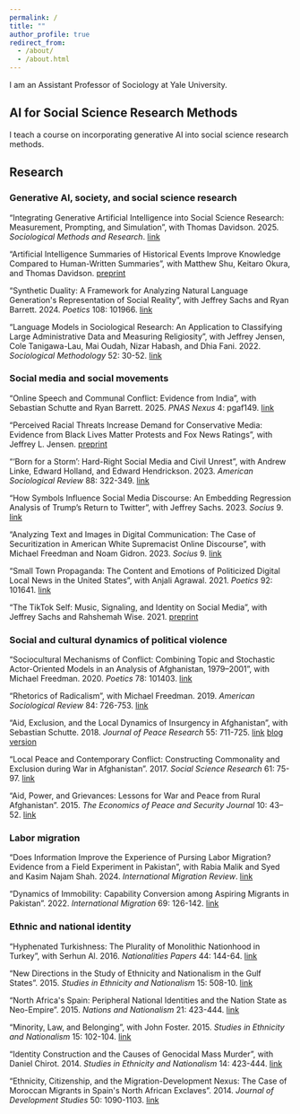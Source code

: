 ```yaml
---
permalink: /
title: ""
author_profile: true
redirect_from: 
  - /about/
  - /about.html
---
```


I am an Assistant Professor of Sociology at Yale University.

## AI for Social Science Research Methods

I teach a course on incorporating generative AI into social science research methods. 

## Research

### Generative AI, society, and social science research

“Integrating Generative Artificial Intelligence into Social Science Research: Measurement, Prompting, and Simulation”, with Thomas Davidson. 2025. *Sociological Methods and Research*. [link](https://journals.sagepub.com/doi/10.1177/00491241251339184)

“Artificial Intelligence Summaries of Historical Events Improve Knowledge Compared to Human-Written Summaries”, with Matthew Shu, Keitaro Okura, and Thomas Davidson. [preprint](https://osf.io/preprints/socarxiv/3gsqw)

“Synthetic Duality: A Framework for Analyzing Natural Language Generation's Representation of Social Reality”, with Jeffrey Sachs and Ryan Barrett. 2024. *Poetics* 108: 101966. [link](https://www.sciencedirect.com/science/article/pii/S0304422X24001049?via%3Dihub)

“Language Models in Sociological Research: An Application to Classifying Large Administrative Data and Measuring Religiosity”, with Jeffrey Jensen, Cole Tanigawa-Lau, Mai Oudah, Nizar Habash, and Dhia Fani. 2022. *Sociological Methodology* 52: 30-52. [link](https://doi.org/10.1177/00811750211053370)

### Social media and social movements

“Online Speech and Communal Conflict: Evidence from India”, with Sebastian Schutte and Ryan Barrett. 2025. *PNAS Nexus* 4: pgaf149. [link](https://academic.oup.com/pnasnexus/advance-article/doi/10.1093/pnasnexus/pgaf149/8129733?utm_source=advanceaccess&utm_campaign=pnasnexus&utm_medium=email)

“Perceived Racial Threats Increase Demand for Conservative Media: Evidence from Black Lives Matter Protests and Fox News Ratings”, with Jeffrey L. Jensen. [preprint](https://osf.io/preprints/socarxiv/bmupw/)

“‘Born for a Storm’: Hard-Right Social Media and Civil Unrest”, with Andrew Linke, Edward Holland, and Edward Hendrickson. 2023. *American Sociological Review* 88: 322-349. [link](https://journals.sagepub.com/doi/10.1177/00031224231156190) 

“How Symbols Influence Social Media Discourse: An Embedding Regression Analysis of Trump’s Return to Twitter”, with Jeffrey Sachs. 2023. *Socius* 9. [link](https://journals.sagepub.com/doi/10.1177/23780231231212108) 

“Analyzing Text and Images in Digital Communication: The Case of Securitization in American White Supremacist Online Discourse”, with Michael Freedman and Noam Gidron. 2023. *Socius* 9. [link](https://journals.sagepub.com/doi/10.1177/23780231231161049)

“Small Town Propaganda: The Content and Emotions of Politicized Digital Local News in the United States”, with Anjali Agrawal. 2021. *Poetics* 92: 101641. [link](https://doi.org/10.1016/j.poetic.2021.101641)

“The TikTok Self: Music, Signaling, and Identity on Social Media”, with Jeffrey Sachs and Rahshemah Wise. 2021. [preprint](https://osf.io/preprints/socarxiv/2rx46/)

### Social and cultural dynamics of political violence

“Sociocultural Mechanisms of Conflict: Combining Topic and Stochastic Actor-Oriented Models in an Analysis of Afghanistan, 1979–2001”, with Michael Freedman. 2020. *Poetics* 78: 101403. [link](https://www.sciencedirect.com/science/article/abs/pii/S0304422X18302766?via%3Dihub)

“Rhetorics of Radicalism”, with Michael Freedman. 2019. *American Sociological Review* 84: 726-753. [link](https://journals.sagepub.com/doi/full/10.1177/0003122419859519)

“Aid, Exclusion, and the Local Dynamics of Insurgency in Afghanistan”, with Sebastian Schutte. 2018. *Journal of Peace Research* 55: 711-725. [link](https://journals.sagepub.com/doi/full/10.1177/0022343318777566) [blog version](http://politicalviolenceataglance.org/2019/03/15/how-us-military-aid-can-backfire/)

“Local Peace and Contemporary Conflict: Constructing Commonality and Exclusion during War in Afghanistan”. 2017. *Social Science Research* 61: 75-97. [link](https://www.sciencedirect.com/science/article/abs/pii/S0049089X16303908)

“Aid, Power, and Grievances: Lessons for War and Peace from Rural Afghanistan”. 2015. *The Economics of Peace and Security Journal* 10: 43–52. [link](https://www.epsjournal.org.uk/index.php/EPSJ/article/view/228)

### Labor migration

“Does Information Improve the Experience of Pursing Labor Migration? Evidence from a Field Experiment in Pakistan”, with Rabia Malik and Syed and Kasim Najam Shah. 2024. *International Migration Review*. [link](https://journals.sagepub.com/doi/full/10.1177/01979183241275460)

“Dynamics of Immobility: Capability Conversion among Aspiring Migrants in Pakistan”. 2022. *International Migration* 69: 126-142. [link](http://doi.org/10.1111/imig.12866)

### Ethnic and national identity

“Hyphenated Turkishness: The Plurality of Monolithic Nationhood in Turkey”, with Serhun Al. 2016. *Nationalities Papers* 44: 144-64. [link](https://tandfonline.com/doi/full/10.1080/00905992.2015.1087485)

“New Directions in the Study of Ethnicity and Nationalism in the Gulf States”. 2015. *Studies in Ethnicity and Nationalism* 15: 508-10. [link](https://onlinelibrary.wiley.com/doi/abs/10.1111/sena.12156)

“North Africa's Spain: Peripheral National Identities and the Nation State as Neo-Empire”. 2015. *Nations and Nationalism* 21: 423-444. [link](https://onlinelibrary.wiley.com/doi/abs/10.1111/nana.12130)

“Minority, Law, and Belonging”, with John Foster. 2015. *Studies in Ethnicity and Nationalism* 15: 102-104. [link](https://onlinelibrary.wiley.com/doi/full/10.1111/sena.12132)

“Identity Construction and the Causes of Genocidal Mass Murder”, with Daniel Chirot. 2014. *Studies in Ethnicity and Nationalism* 14: 423-444. [link](https://onlinelibrary.wiley.com/doi/abs/10.1111/sena.12112)

“Ethnicity, Citizenship, and the Migration-Development Nexus: The Case of Moroccan Migrants in Spain's North African Exclaves”. 2014. *Journal of Development Studies* 50: 1090-1103. [link](https://www.tandfonline.com/doi/abs/10.1080/00220388.2014.895814)
